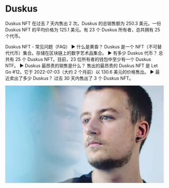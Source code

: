 # Duskus

Duskus NFT 在过去 7 天内售出 2 次。Duskus 的总销售额为 250.3 美元。一份 Duskus NFT 的平均价格为 125.1 美元。有 23 个 Duskus 所有者，总共拥有 25 个代币。

Duskus NFT - 常见问题（FAQ）
▶ 什么是黄昏？
Duskus 是一个 NFT（不可替代代币）集合。存储在区块链上的数字艺术品集合。
▶ 有多少 Duskus 代币？
总共有 25 个 Duskus NFT。目前，23 位所有者的钱包中至少有一个 Duskus NTF。
▶ Duskus 最昂贵的销售是什么？
售出的最昂贵的 Duskus NFT 是 Let Go #12。它于 2022-07-03（大约 2 个月前）以 130.6 美元的价格售出。
▶ 最近卖出了多少 Duskus？
过去 30 天内售出了 3 个 Duskus NFT。

![NTF](wEMZAA3cPY7ILqEGWeEXjGss9Fu2t8lDApTG6rLU-972x597.jpeg)



